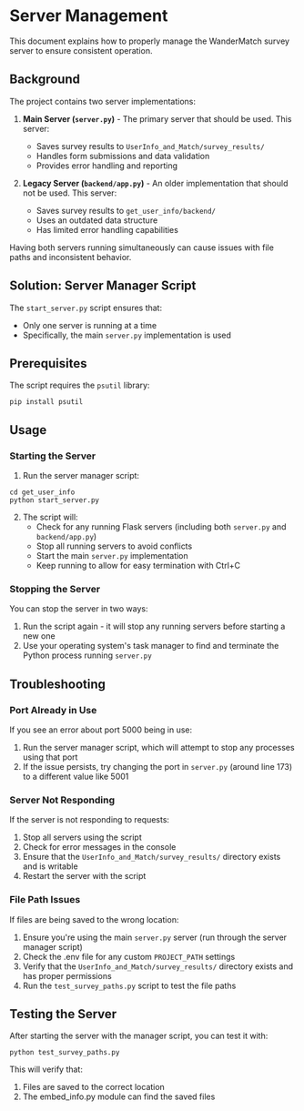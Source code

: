 # Server Management

This document explains how to properly manage the WanderMatch survey server to ensure consistent operation.

## Background

The project contains two server implementations:

1. **Main Server (`server.py`)** - The primary server that should be used. This server:
   - Saves survey results to `UserInfo_and_Match/survey_results/`
   - Handles form submissions and data validation
   - Provides error handling and reporting

2. **Legacy Server (`backend/app.py`)** - An older implementation that should not be used. This server:
   - Saves survey results to `get_user_info/backend/`
   - Uses an outdated data structure
   - Has limited error handling capabilities

Having both servers running simultaneously can cause issues with file paths and inconsistent behavior.

## Solution: Server Manager Script

The `start_server.py` script ensures that:
- Only one server is running at a time
- Specifically, the main `server.py` implementation is used

## Prerequisites

The script requires the `psutil` library:

```
pip install psutil
```

## Usage

### Starting the Server

1. Run the server manager script:

```
cd get_user_info
python start_server.py
```

2. The script will:
   - Check for any running Flask servers (including both `server.py` and `backend/app.py`)
   - Stop all running servers to avoid conflicts
   - Start the main `server.py` implementation
   - Keep running to allow for easy termination with Ctrl+C

### Stopping the Server

You can stop the server in two ways:

1. Run the script again - it will stop any running servers before starting a new one
2. Use your operating system's task manager to find and terminate the Python process running `server.py`

## Troubleshooting

### Port Already in Use

If you see an error about port 5000 being in use:

1. Run the server manager script, which will attempt to stop any processes using that port
2. If the issue persists, try changing the port in `server.py` (around line 173) to a different value like 5001

### Server Not Responding

If the server is not responding to requests:

1. Stop all servers using the script
2. Check for error messages in the console
3. Ensure that the `UserInfo_and_Match/survey_results/` directory exists and is writable
4. Restart the server with the script

### File Path Issues

If files are being saved to the wrong location:

1. Ensure you're using the main `server.py` server (run through the server manager script)
2. Check the .env file for any custom `PROJECT_PATH` settings
3. Verify that the `UserInfo_and_Match/survey_results/` directory exists and has proper permissions
4. Run the `test_survey_paths.py` script to test the file paths

## Testing the Server

After starting the server with the manager script, you can test it with:

```
python test_survey_paths.py
```

This will verify that:
1. Files are saved to the correct location
2. The embed_info.py module can find the saved files 